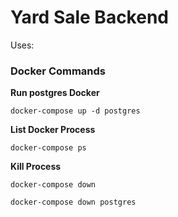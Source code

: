 # Yard Sale Backend
Uses:

### Docker Commands
**Run postgres Docker**
```
docker-compose up -d postgres
```

**List Docker Process**
```
docker-compose ps
```

**Kill Process**
```
docker-compose down
```

```
docker-compose down postgres
```

